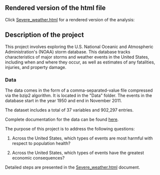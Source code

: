 ## Rendered version of the html file

Click
<a href="http://htmlpreview.github.io/?https://github.com/Prim8/Data_Analysis_R/blob/master/Severe_weather/SevereWeather.html" target="_blank">Severe_weather.html</a>
for a rendered version of the analysis:

## Description of the project

This project involves exploring the U.S. National Oceanic and Atmospheric Administration's (NOAA) storm database. This database tracks characteristics of major storms and weather events in the United States, including when and where they occur, as well as estimates of any fatalities, injuries, and property damage.

### Data

The data comes in the form of a comma-separated-value file compressed via the bzip2 algorithm. It is located in the "Data" folder. The events in the database start in the year 1950 and end in November 2011. 

The dataset includes a total of 37 variables and 902,297 entries. 

Complete documentation for the data can be found
<a href="https://d396qusza40orc.cloudfront.net/repdata%2Fpeer2_doc%2Fpd01016005curr.pdf" target="_blank">here</a>.

The purpose of this project is to address the following questions: 

1. Across the United States, which types of events are most harmful with respect to population health?

2. Across the United States, which types of events have the greatest economic consequences?

Detailed steps are presented in the
<a href="http://htmlpreview.github.io/?https://github.com/Prim8/Data_Analysis_R/blob/master/Severe_weather/SevereWeather.html" target="_blank">Severe_weather.html</a>
document.

